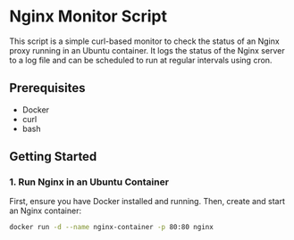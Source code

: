 # Nginx Monitor Script

This script is a simple curl-based monitor to check the status of an Nginx proxy running in an Ubuntu container. It logs the status of the Nginx server to a log file and can be scheduled to run at regular intervals using cron.

## Prerequisites

- Docker
- curl
- bash

## Getting Started

### 1. Run Nginx in an Ubuntu Container

First, ensure you have Docker installed and running. Then, create and start an Nginx container:

```bash
docker run -d --name nginx-container -p 80:80 nginx
